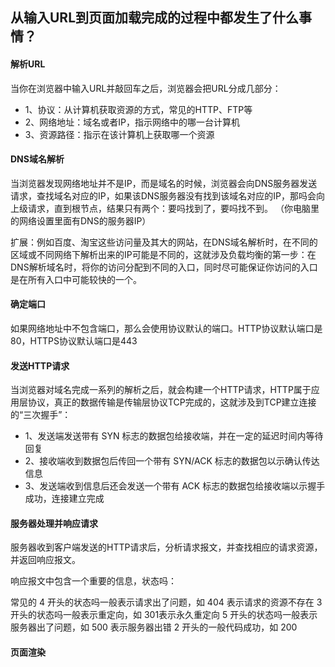 ## 从输入URL到页面加载完成的过程中都发生了什么事情？

#### 解析URL

当你在浏览器中输入URL并敲回车之后，浏览器会把URL分成几部分：

* 1、协议：从计算机获取资源的方式，常见的HTTP、FTP等
* 2、网络地址：域名或者IP，指示网络中的哪一台计算机
* 3、资源路径：指示在该计算机上获取哪一个资源

#### DNS域名解析

当浏览器发现网络地址并不是IP，而是域名的时候，浏览器会向DNS服务器发送请求，查找域名对应的IP，如果该DNS服务器没有找到该域名对应的IP，那吗会向上级请求，直到根节点，结果只有两个：要吗找到了，要吗找不到。
（你电脑里的网络设置里面有DNS的服务器IP）

扩展：例如百度、淘宝这些访问量及其大的网站，在DNS域名解析时，在不同的区域或不同网络下解析出来的IP可能是不同的，这就涉及负载均衡的第一步：在DNS解析域名时，将你的访问分配到不同的入口，同时尽可能保证你访问的入口是在所有入口中可能较快的一个。

#### 确定端口

如果网络地址中不包含端口，那么会使用协议默认的端口。HTTP协议默认端口是80，HTTPS协议默认端口是443

#### 发送HTTP请求

当浏览器对域名完成一系列的解析之后，就会构建一个HTTP请求，HTTP属于应用层协议，真正的数据传输是传输层协议TCP完成的，这就涉及到TCP建立连接的“三次握手”：

* 1、发送端发送带有 SYN 标志的数据包给接收端，并在一定的延迟时间内等待回复
* 2、接收端收到数据包后传回一个带有 SYN/ACK 标志的数据包以示确认传达信息
* 3、发送端收到信息后还会发送一个带有 ACK 标志的数据包给接收端以示握手成功，连接建立完成

#### 服务器处理并响应请求

服务器收到客户端发送的HTTP请求后，分析请求报文，并查找相应的请求资源，并返回响应报文。

响应报文中包含一个重要的信息，状态吗：

常见的 4 开头的状态吗一般表示请求出了问题，如 404 表示请求的资源不存在
3 开头的状态吗一般表示重定向，如 301表示永久重定向
5 开头的状态吗一般表示服务器出了问题，如 500 表示服务器出错
2 开头的一般代码成功，如 200

#### 页面渲染



